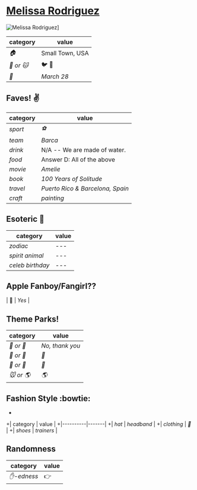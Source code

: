 # [Melissa Rodriguez](https://github.com/melrodbos)

![Melissa Rodriguez](https://avatars0.githubusercontent.com/u/12171924?v=3&s=460)]

| category | value |
|-----------|-------|
| _:house:_ | Small Town, USA |
| _:dog: or :cat:_ | :bird: :snake: |
| _:birthday:_ | _March 28_ |

## Faves! :v:

| category | value |
|----------|--------|
| _sport_  | _:soccer:_ |
| _team_   | _Barca_ |
| _drink_  | N/A -- We are made of water. |
| _food_   | Answer D: All of the above |
| _movie_  | _Amelie_ |
| _book_ | _100 Years of Solitude_ |
| _travel_ | _Puerto Rico & Barcelona, Spain_ |
| _craft_ | _painting_ |

## Esoteric :crystal_ball:

| category | value |
|----------|-------|
| _zodiac_ | --- |
| _spirit animal_ | --- |
| _celeb birthday_ | --- |

## Apple Fanboy/Fangirl??
| :iphone: | _Yes_ |

## Theme Parks!
| category | value |
|----------|--------|
| _:ferris_wheel: or :roller_coaster:_ | _No, thank you_ |
| _:monorail: or :bus:_ | _:monorail:_ |
| _:poultry_leg: or :hamburger:_ | _:hamburger:_ |
| _:mouse: or :earth_americas:_| _:earth_americas:_ |

## Fashion Style :bowtie:
+
+| category | value |
+|----------|-------|
+| _hat_ | _headband_ |
+| _clothing_ | _:jeans:_ |
+| _shoes_ | _trainers_ |

## Randomness

| category        | value                        |
|-----------------|------------------------------|
| _:hand:-edness_ | :point_right: |
